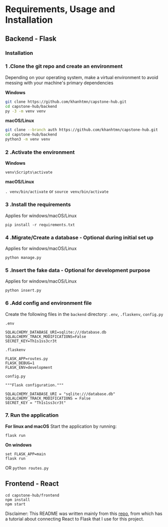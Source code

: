 # Requirements, Usage and Installation
## Backend - Flask
### Installation
                    
### 1 .Clone the git repo and create an environment 
          
Depending on your operating system, make a virtual environment to avoid messing with your machine's primary dependencies
          
**Windows**
          
```bash
git clone https://github.com/khanhtmn/capstone-hub.git
cd capstone-hub/backend
py -3 -m venv venv
```
          
**macOS/Linux**
          
```bash
git clone --branch auth https://github.com/khanhtmn/capstone-hub.git
cd capstone-hub/backend
python3 -m venv venv
```

### 2 .Activate the environment
          
**Windows** 

```venv\Scripts\activate```
          
**macOS/Linux**

```. venv/bin/activate```
or
```source venv/bin/activate```

### 3 .Install the requirements

Applies for windows/macOS/Linux

```pip install -r requirements.txt```

### 4 .Migrate/Create a database - Optional during initial set up

Applies for windows/macOS/Linux

```python manage.py```

### 5 .Insert the fake data - Optional for development purpose

Applies for windows/macOS/Linux

```python insert.py```

### 6 .Add config and environment file

Create the following files in the `backend` directory: `.env`, `.flaskenv`, `config.py`

`.env`
```
SQLALCHEMY_DATABASE_URI=sqlite:///database.db
SQLALCHEMY_TRACK_MODIFICATIONS=False
SECRET_KEY=Th1s1ss3cr3t
```

`.flaskenv`
```
FLASK_APP=routes.py
FLASK_DEBUG=1
FLASK_ENV=development
```

`config.py`
```
"""Flask configuration."""

SQLALCHEMY_DATABASE_URI = "sqlite:///database.db"
SQLALCHEMY_TRACK_MODIFICATIONS = False
SECRET_KEY = "Th1s1ss3cr3t"
```

### 7. Run the application 

**For linux and macOS**
Start the application by running:

```flask run```

**On windows**
```
set FLASK_APP=main
flask run
```
OR 
`python routes.py`

## Frontend - React

```
cd capstone-hub/frontend
npm install
npm start
```

Disclaimer: This README was written mainly from this [repo](https://github.com/Dev-Elie/Connecting-React-Frontend-to-a-Flask-Backend), from which has a tutorial about connecting React to Flask that I use for this project.
